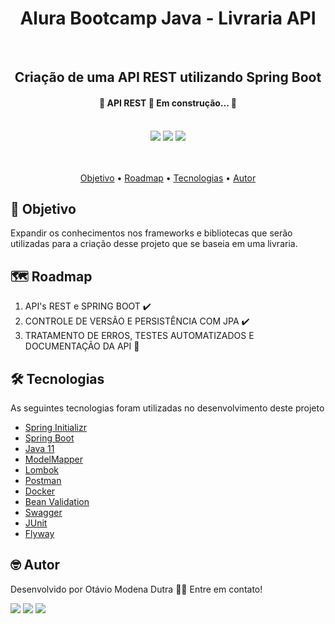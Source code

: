 <h1 align="center"> Alura Bootcamp Java - Livraria API </h1>
<br>
<h2 align="center"> Criação de uma API REST utilizando Spring Boot </h2>
<h4 align="center"> 
	🚧  API REST 🛑 Em construção...  🚧
</h4>
<br>
<body>
  
  <div align="center">
    <img src="https://img.shields.io/github/issues/dutraotavio/livraria-online?style=for-the-badge" /> 
    <img src="https://img.shields.io/github/forks/dutraotavio/livraria-online?style=for-the-badge" />
    <img src="https://img.shields.io/github/stars/dutraotavio/livraria-online?style=for-the-badge" />
  </div>
  <br>
  <br>
  <p align="center">
    <a href="#objetivo">Objetivo</a> •
    <a href="#roadmap">Roadmap</a> • 
    <a href="#tecnologias">Tecnologias</a> • 
    <a href="#autor">Autor</a>
  </p>
  
  <h2>🚀 Objetivo</h2>
  <p>Expandir os conhecimentos nos frameworks e bibliotecas que serão utilizadas para a criação desse projeto que se baseia em uma livraria.</p>
  
  <h2>🗺️ Roadmap</h2>
  <ol>
    <li>API's REST e SPRING BOOT ✔️</li>
    <li>CONTROLE DE VERSÃO E PERSISTÊNCIA COM JPA ✔️</li>
    <li>TRATAMENTO DE ERROS, TESTES AUTOMATIZADOS E DOCUMENTAÇÃO DA API 🚧</li>
  </ol>
  
  <h2>🛠️ Tecnologias</h2>
	<p> As seguintes tecnologias foram utilizadas no desenvolvimento deste projeto </p>
    <ul>
      	<li><a href="https://start.spring.io/"> Spring Initializr </a> </li>
      	<li><a href="https://spring.io/projects/spring-boot"> Spring Boot </a> </li>
      	<li><a href="https://docs.oracle.com/en/java/javase/11/"> Java 11 </a> </li>
      	<li><a href="http://modelmapper.org/"> ModelMapper </a> </li>
      	<li><a href="https://projectlombok.org/"> Lombok </a> </li>
      	<li><a href="https://www.postman.com/"> Postman </a> </li>
      	<li><a href="https://www.docker.com/"> Docker </a> </li>
	<li><a href="https://beanvalidation.org/"> Bean Validation </a> </li>
	<li><a href="https://swagger.io/"> Swagger </a> </li>
	<li><a href="https://junit.org/junit5/"> JUnit </a> </li>
	<li><a href="https://flywaydb.org/"> Flyway </a> </li>
    </ul>
  
  <h2>🤓 Autor</h2>
	<p>Desenvolvido por Otávio Modena Dutra 👨‍💻 Entre em contato!</p>
	
<a href="https://www.instagram.com/dutraotavio" target="_blank"><img src="https://img.shields.io/badge/Instagram-E4405F?style=for-the-badge&logo=instagram&logoColor=white" target="_blank"></a>
<a href="https://twitter.com/OtavioMDutra" target="_blank"><img src="https://img.shields.io/badge/Twitter-1DA1F2?style=for-the-badge&logo=twitter&logoColor=white" target="_blank"></a>
<a href="https://www.linkedin.com/in/otaviodutra/" target="_blank"><img src="https://img.shields.io/badge/LinkedIn-0077B5?style=for-the-badge&logo=linkedin&logoColor=white" target="_blank"></a>
	</div>
</body>

